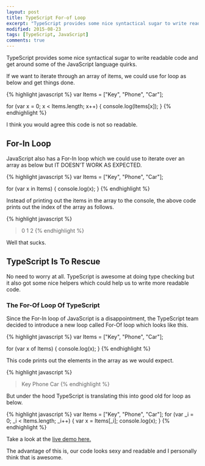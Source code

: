 ```yaml
---
layout: post
title: TypeScript For-of Loop
excerpt: "TypeScript provides some nice syntactical sugar to write readable code and get around some of the JavaScript language quirks."
modified: 2015-08-23
tags: [TypeScript, JavaScript]
comments: true
---
```


TypeScript provides some nice syntactical sugar to write readable code and get around some of the JavaScript language quirks. 

If we want to iterate through an array of items, we could use for loop as below and get things done.

{% highlight javascript %}
var Items = ["Key", "Phone", "Car"];

for (var x = 0; x < Items.length; x++) {
	console.log(Items[x]);
}
{% endhighlight %}

I think you would agree this code is not so readable.

## For-In Loop
JavaScript also has a For-In loop which we could use to iterate over an array as below but IT DOESN'T WORK AS EXPECTED.

{% highlight javascript %}
var Items = ["Key", "Phone", "Car"];

for (var x in Items) {
	console.log(x);
}
{% endhighlight %}

Instead of printing out the items in the array to the console, the above code prints out the index of the array as follows.

{% highlight javascript %}
> 0
> 1
> 2
{% endhighlight %}

Well that sucks.

## TypeScript Is To Rescue
No need to worry at all. TypeScript is awesome at doing type checking but it also got some nice helpers which could help us to write more readable code. 

### The For-Of Loop Of TypeScript
Since the For-In loop of JavaScript is a disappointment, the TypeScript team decided to introduce a new loop called For-Of loop which looks like this.

{% highlight javascript %}
var Items = ["Key", "Phone", "Car"];

for (var x of Items) {
	console.log(x);
}
{% endhighlight %}

This code prints out the elements in the array as we would expect.

{% highlight javascript %}
> Key
> Phone
> Car
{% endhighlight %}

But under the hood TypeScript is translating this into good old for loop as below.

{% highlight javascript %}
var Items = ["Key", "Phone", "Car"];
for (var _i = 0; _i < Items.length; _i++) {
    var x = Items[_i];
    console.log(x);
}
{% endhighlight %}

Take a look at the [live demo here.](http://www.typescriptlang.org/Playground#src=var%20Items%20%3D%20%5B%22Key%22%2C%20%22Phone%22%2C%20%22Car%22%5D%3B%0D%0A%0D%0Afor%20(var%20x%20of%20Items)%20%7B%0D%0A%09console.log(x)%3B%0D%0A%7D)

The advantage of this is, our code looks sexy and readable and I personally think that is awesome.


